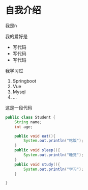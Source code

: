 # 自我介绍
我是n

我的爱好是
* 写代码
* 写代码
* 写代码

我学习过

1. Springboot
2. Vue
3. Mysql
4. ...

这是一段代码
```java
public class Student {
    String name;
    int age;

    public void eat(){
        System.out.println("吃饭");
    }
    public void sleep(){
        System.out.println("睡觉");
    }
    public void study(){
        System.out.println("学习");
    }

}
```

